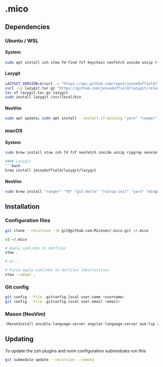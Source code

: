 # .mico

## Dependencies

### Ubuntu / WSL

#### System
```bash
sudo apt install zsh stow fd-find fzf keychain neofetch zoxide unzip ripgrep && sudo snap install nvim --classic
```

#### Lazygit
```bash
LAZYGIT_VERSION=$(curl -s "https://api.github.com/repos/jesseduffield/lazygit/releases/latest" | grep -Po '"tag_name": "v\K[^"]*')
curl -Lo lazygit.tar.gz "https://github.com/jesseduffield/lazygit/releases/latest/download/lazygit_${LAZYGIT_VERSION}_Linux_x86_64.tar.gz"
tar xf lazygit.tar.gz lazygit
sudo install lazygit /usr/local/bin
```

#### NeoVim
```bash
sudo apt update; sudo apt install --install-if-missing "yarn" "ranger" "rust-fd-find" "python-pynvim" "python-pytest" "delta" "rust-grcov" "rustup" "mingw-w64" "dotnet8" "monodevelop" "java-common" "nasm" "r-base" "rustc" "golang" "python" "ruby" "perl" "lua5.3" "kotlin" "elixir" "make" "nodejs" "npm" "node-typescript" "nuitka" "doxygen" "yard"; pip install "pyinstaller"; yarn global add "jest" "jsdoc" "typedoc"; go install "golang.org/x/tools/cmd/godoc@latest"; sudo snap install --classic "flutter"
```

### macOS

#### System
```bash
sudo brew install stow zsh fd fzf neofetch zoxide unzip ripgrep neovim

#### Lazygit
```bash
brew install jesseduffield/lazygit/lazygit
```

#### NeoVim
```bash
sudo brew install "ranger" "fd" "git-delta" "rustup-init" "yarn" "mingw-w64" "dotnet" "mono" "openjdk" "dart-sdk" "kotlin" "elixir" "node" "typescript" "make" "rust" "go" "nasm" "r" "ruby" "perl" "lua" "swift" "pyinstaller" "doxygen"; sudo brew install --cask "dotnet-sdk" "flutter"; pip install "pynvim" "pytest" "Nuitka"; yarn add global "jest" "jsdoc" "typedoc"; cargo install "cargo-nextest" "grcov"; go install "golang.org/x/tools/cmd/godoc@latest"
```

## Installation

### Configuration files

```bash
git clone --recursive -j8 git@github.com:Miconen/.mico.git ~/.mico

cd ~/.mico

# Apply symlinks to dotfiles
stow .

# or...

# Force apply symlinks to dotfiles (destructive)
stow --adopt .
```

### Git config

```bash
git config --file .gitconfig.local user.name <username>
git config --file .gitconfig.local user.email <email>
```

### Mason (NeoVim)
```bash
:MasonInstall ansible-language-server angular-language-server asm-lsp asmfmt bash-debug-adapter bash-language-server checkmake codelldb clangd cmakelint csharpier debugpy delve docker-compose-language-service dockerfile-language-server elixir-ls eslint-lsp fantomas firefox-debug-adapter fsautocomplete golangci-lint golangci-lint-langserver gopls google-java-format helm-ls html-lsp java-test json-lsp jq jsonlint kotlin-debug-adapter kotlin-language-server ktlint lua-language-server markuplint matlab-language-server neocmakelsp netcoredbg omnisharp perlnavigator php-debug-adapter phpactor php-cs-fixer phpstan rubocop ruff ruff-lsp rust-analyzer selene shellcheck shfmt svelte-language-server stylua taplo typescript-language-server yaml-language-server yamllint yamlfmt zls
```

## Updating

To update the zsh plugins and nvim configuration submodules run this

```bash
git submodule update --recursive --remote
```
